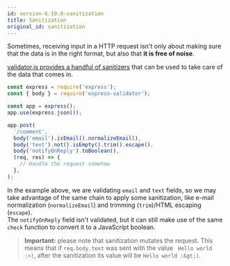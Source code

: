 ```yaml
---
id: version-6.10.0-sanitization
title: Sanitization
original_id: sanitization
---
```


Sometimes, receiving input in a HTTP request isn't only about making sure that
the data is in the right format, but also that **it is free of noise**.

[validator.js provides a handful of sanitizers](https://github.com/validatorjs/validator.js#sanitizers)
that can be used to take care of the data that comes in.

```js
const express = require('express');
const { body } = require('express-validator');

const app = express();
app.use(express.json());

app.post(
  '/comment',
  body('email').isEmail().normalizeEmail(),
  body('text').not().isEmpty().trim().escape(),
  body('notifyOnReply').toBoolean(),
  (req, res) => {
    // Handle the request somehow
  },
);
```

In the example above, we are validating `email` and `text` fields,
so we may take advantage of the same chain to apply some sanitization,
like e-mail normalization (`normalizeEmail`) and trimming (`trim`)/HTML escaping (`escape`).  
The `notifyOnReply` field isn't validated, but it can still make use of the same `check` function
to convert it to a JavaScript boolean.

> **Important:** please note that sanitization mutates the request.
> This means that if `req.body.text` was sent with the value ` Hello world :>)`, after the sanitization
> its value will be `Hello world :&gt;)`.
